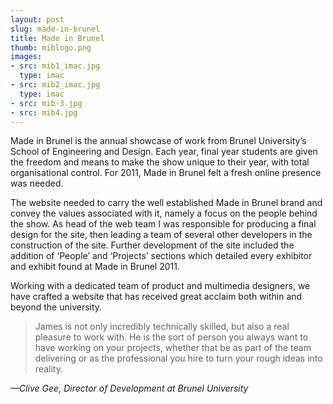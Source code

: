 ```yaml
---
layout: post
slug: made-in-brunel
title: Made in Brunel
thumb: miblogo.png
images:
- src: mib1_imac.jpg
  type: imac
- src: mib2_imac.jpg
  type: imac
- src: mib-3.jpg
- src: mib4.jpg
---
```


Made in Brunel is the annual showcase of work from Brunel University’s School of Engineering and Design. Each year, final year students are given the freedom and means to make the show unique to their year, with total organisational control. For 2011, Made in Brunel felt a fresh online presence was needed.

The website needed to carry the well established Made in Brunel brand and convey the values associated with it, namely a focus on the people behind the show. As head of the web team I was responsible for producing a final design for the site, then leading a team of several other developers in the construction of the site. Further development of the site included the addition of ‘People’ and ‘Projects’ sections which detailed every exhibitor and exhibit found at Made in Brunel 2011.

Working with a dedicated team of product and multimedia designers, we have crafted a website that has received great acclaim both within and beyond the university.

> James is not only incredibly technically skilled, but also a real pleasure to work with. He is the sort of person you always want to have working on your projects, whether that be as part of the team delivering or as the professional you hire to turn your rough ideas into reality.

_—Clive Gee, Director of Development at Brunel University_